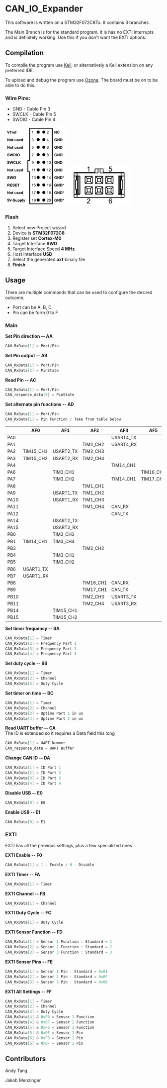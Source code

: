# CAN_IO_Expander

This software is written on a STM32F072C8Tx. It contains 3 branches. 

The Main Branch is for the standard program. It is has no EXTI interrupts and is definitely working. Use this if you don't want the EXTI options.

## Compilation

To compile the program use [Keil](https://www.keil.com/download/product/), or alternatively a Keil extension on any preferred IDE. 

To upload and debug the program use [Ozone](https://www.segger.com/products/development-tools/ozone-j-link-debugger/). The board must be on to be able to do this.

### Wire Pins:  
- GND - Cable Pin 3
- SWCLK - Cable Pin 5
- SWDIO - Cable Pin 4  
<img src="JTAG.png" alt="drawing" width="200"/>
<img src="image-2.png" alt="drawing" width="200"/>

### Flash
1. Select new Project wizard
2. Device is **STM32F072C8**
3. Register set **Cortex-M0**
4. Target Interface **SWD**
5. Target Interface Speed **4 MHz**
6. Host Interface **USB**
7. Select the generated **axf** binary file
8. **Finish**

## Usage

There are multiple commands that can be used to configure the desired outcome.
- Port can be A, B, C
- Pin can be form 0 to F

### Main

**Set Pin direction -- AA**
```C
CAN_RxData[1] = Port/Pin
```
**Set Pin output -- AB**
```C
CAN_RxData[1] = Port/Pin
CAN_RxData[2] = PinState
``` 
**Read Pin -- AC**
```C
CAN_RxData[1] = Port/Pin
CAN_response_data[0] = PinState
```
**Set alternate pin functions -- AD**
```C
CAN_RxData[1] = Port/Pin
CAN_RxData[1] = Pin Function / Take from table below
```
|      | AF0       | AF1       | AF2       | AF4       | AF5       |
| ---- | --------- | --------- | --------- | --------- | --------- |
| PA0  |           |           |           | USART4_TX |           |
| PA1  |           |           | TIM2_CH2  | USART4_RX |           |
| PA2  | TIM15_CH1 | USART2_TX | TIM2_CH3  |           |           |
| PA3  | TIM15_CH2 | USART2_RX | TIM2_CH4  |           |           |
| PA4  |           |           |           | TIM14_CH1 |           |
| PA6  |           | TIM3_CH1  |           |           | TIM16_CH1 |
| PA7  |           | TIM3_CH2  |           | TIM14_CH1 | TIM17_CH1 |
| PA8  |           |           | TIM1_CH1  |           |           |
| PA9  |           | USART1_TX | TIM1_CH2  |           |           |
| PA10 |           | USART1_RX | TIM1_CH3  |           |           |
| PA11 |           |           | TIM1_CH4  | CAN_RX    |           |
| PA12 |           |           |           | CAN_TX    |           |
| PA14 |           | USART2_TX |           |           |           |
| PA15 |           | USART2_RX |           |           |           |
| PB0  |           | TIM3_CH3  |           |           |           |
| PB1  | TIM14_CH1 | TIM3_CH4  |           |           |           |
| PB3  |           |           | TIM2_CH2  |           |           |
| PB4  |           | TIM3_CH1  |           |           |           |
| PB5  |           | TIM3_CH2  |           |           |           |
| PB6  | USART1_TX |           |           |           |           |
| PB7  | USART1_RX |           |           |           |           |
| PB8  |           |           | TIM16_CH1 | CAN_RX    |           |
| PB9  |           |           | TIM17_CH1 | CAN_TX    |           |
| PB10 |           |           | TIM2_CH3  | USART3_TX |           |
| PB11 |           |           | TIM2_CH4  | USART3_RX |           |
| PB14 |           | TIM15_CH1 |           |           |           |
| PB15 |           | TIM15_CH2 |           |           |           |

**Set timer frequency -- BA**
```C
CAN_RxData[1] = Timer
CAN_RxData[2] = Frequency Part 1
CAN_RxData[3] = Frequency Part 2
CAN_RxData[4] = Frequency Part 3
```
**Set duty cycle -- BB**
```C
CAN_RxData[1] = Timer
CAN_RxData[2] = Channel
CAN_RxData[3] = Duty Cycle
```
**Set timer on time -- BC**
```C
CAN_RxData[1] = Timer
CAN_RxData[2] = Channel
CAN_RxData[3] = Uptime Part 1 in us
CAN_RxData[4] = Uptime Part 2 in us
```
**Read UART buffer -- CA**  
The ID is extended so it requires a Data field this long
```C
CAN_RxData[1] = UART Nummer
CAN_response_data = UART Buffer
```  
**Change CAN ID -- DA**
```C
CAN_RxData[1] = ID Part 1
CAN_RxData[2] = ID Part 2
CAN_RxData[3] = ID Part 3
CAN_RxData[4] = ID Part 4
```  
**Disable USB -- E0**
```C
CAN_RxData[0] = E0
```  
**Enable USB -- E1**
```C
CAN_RxData[0] = E1
```  

### EXTI

EXTI has all the previous settings, plus a few specialized ones

**EXTI Enable -- F0**
```C
CAN_RxData[1] = 1 - Enable / 0 - Disable
```  
**EXTI Timer -- FA**
```C
CAN_RxData[1] = Timer
```  
**EXTI Channel -- FB**
```C
CAN_RxData[1] = Channel
```  
**EXTI Duty Cycle -- FC**
```C
CAN_RxData[1] = Duty Cycle
```  
**EXTI Sensor Function -- FD**
```C
CAN_RxData[1] = Sensor 1 Function : Standard = 1
CAN_RxData[2] = Sensor 2 Function : Standard = 2
CAN_RxData[3] = Sensor 3 Function : Standard = 3
```  
**EXTI Sensor Pins -- FE**
```C
CAN_RxData[1] = Sensor 1 Pin : Standard = 0x01
CAN_RxData[2] = Sensor 2 Pin : Standard = 0x0F
CAN_RxData[3] = Sensor 3 Pin : Standard = 0x00
```  
**EXTI All Settings -- FF**
```C
CAN_RxData[1] = Timer
CAN_RxData[2] = Channel
CAN_RxData[3] = Duty Cycle
CAN_RxData[4] & 0xF0 = Sensor 1 Function
CAN_RxData[4] & 0x0F = Sensor 2 Function
CAN_RxData[5] & 0xF0 = Sensor 3 Function
CAN_RxData[5] & 0x0F = Sensor 1 Pin
CAN_RxData[6] & 0xF0 = Sensor 2 Pin
CAN_RxData[6] & 0x0F = Sensor 3 Pin
```  

## Contributors

Andy Tang

Jakob Menzinger
